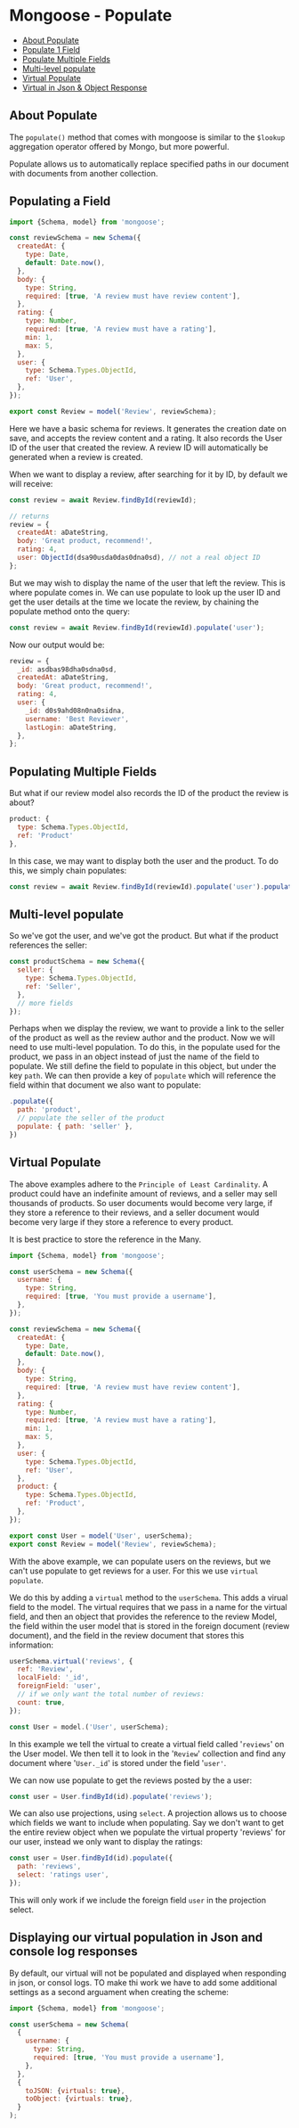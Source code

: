 # Mongoose - Populate

- [About Populate](#about-populate)
- [Populate 1 Field](#populating-a-field)
- [Populate Multiple Fields](#populating-multiple-fields)
- [Multi-level populate](#multi-level-populate)
- [Virtual Populate](#virtual-populate)
- [Virtual in Json & Object Response](#displaying-our-virtual-population-in-json-and-console-log-responses)

## About Populate

The `populate()` method that comes with mongoose is similar to the `$lookup` aggregation operator offered by Mongo, but more powerful.

Populate allows us to automatically replace specified paths in our document with documents from another collection.

## Populating a Field

```js
import {Schema, model} from 'mongoose';

const reviewSchema = new Schema({
  createdAt: {
    type: Date,
    default: Date.now(),
  },
  body: {
    type: String,
    required: [true, 'A review must have review content'],
  },
  rating: {
    type: Number,
    required: [true, 'A review must have a rating'],
    min: 1,
    max: 5,
  },
  user: {
    type: Schema.Types.ObjectId,
    ref: 'User',
  },
});

export const Review = model('Review', reviewSchema);
```

Here we have a basic schema for reviews. It generates the creation date on save, and accepts the review content and a rating. It also records the User ID of the user that created the review. A review ID will automatically be generated when a review is created.

When we want to display a review, after searching for it by ID, by default we will receive:

```js
const review = await Review.findById(reviewId);

// returns
review = {
  createdAt: aDateString,
  body: 'Great product, recommend!',
  rating: 4,
  user: ObjectId(dsa90usda0das0dna0sd), // not a real object ID
};
```

But we may wish to display the name of the user that left the review. This is where populate comes in. We can use populate to look up the user ID and get the user details at the time we locate the review, by chaining the populate method onto the query:

```js
const review = await Review.findById(reviewId).populate('user');
```

Now our output would be:

```js
review = {
  _id: asdbas98dha0sdna0sd,
  createdAt: aDateString,
  body: 'Great product, recommend!',
  rating: 4,
  user: {
    _id: d0s9ahd08n0na0sidna,
    username: 'Best Reviewer',
    lastLogin: aDateString,
  },
};
```

## Populating Multiple Fields

But what if our review model also records the ID of the product the review is about?

```js
product: {
  type: Schema.Types.ObjectId,
  ref: 'Product'
},
```

In this case, we may want to display both the user and the product. To do this, we simply chain populates:

```js
const review = await Review.findById(reviewId).populate('user').populate('product');
```

## Multi-level populate

So we've got the user, and we've got the product. But what if the product references the seller:

```js
const productSchema = new Schema({
  seller: {
    type: Schema.Types.ObjectId,
    ref: 'Seller',
  },
  // more fields
});
```

Perhaps when we display the review, we want to provide a link to the seller of the product as well as the review author and the product. Now we will need to use multi-level population. To do this, in the populate used for the product, we pass in an object instead of just the name of the field to populate. We still define the field to populate in this object, but under the key `path`. We can then provide a key of `populate` which will reference the field within that document we also want to populate:

```js
.populate({
  path: 'product',
  // populate the seller of the product
  populate: { path: 'seller' },
})
```

## Virtual Populate

The above examples adhere to the `Principle of Least Cardinality`. A product could have an indefinite amount of reviews, and a seller may sell thousands of products. So user documents would become very large, if they store a reference to their reviews, and a seller document would become very large if they store a reference to every product.

It is best practice to store the reference in the Many.

```js
import {Schema, model} from 'mongoose';

const userSchema = new Schema({
  username: {
    type: String,
    required: [true, 'You must provide a username'],
  },
});

const reviewSchema = new Schema({
  createdAt: {
    type: Date,
    default: Date.now(),
  },
  body: {
    type: String,
    required: [true, 'A review must have review content'],
  },
  rating: {
    type: Number,
    required: [true, 'A review must have a rating'],
    min: 1,
    max: 5,
  },
  user: {
    type: Schema.Types.ObjectId,
    ref: 'User',
  },
  product: {
    type: Schema.Types.ObjectId,
    ref: 'Product',
  },
});

export const User = model('User', userSchema);
export const Review = model('Review', reviewSchema);
```

With the above example, we can populate users on the reviews, but we can't use populate to get reviews for a user. For this we use `virtual populate`.

We do this by adding a `virtual` method to the `userSchema`. This adds a virual field to the model. The virtual requires that we pass in a name for the virtual field, and then an object that provides the reference to the review Model, the field within the user model that is stored in the foreign document (review document), and the field in the review document that stores this information:

```js
userSchema.virtual('reviews', {
  ref: 'Review',
  localField: '_id',
  foreignField: 'user',
  // if we only want the total number of reviews:
  count: true,
});

const User = model.('User', userSchema);
```

In this example we tell the virtual to create a virtual field called '`reviews`' on the User model. We then tell it to look in the '`Review`' collection and find any document where '`User._id`' is stored under the field '`user'`.

We can now use populate to get the reviews posted by the a user:

```js
const user = User.findById(id).populate('reviews');
```

We can also use projections, using `select`. A projection allows us to choose which fields we want to include when populating. Say we don't want to get the entire review object when we populate the virtual property 'reviews' for our user, instead we only want to display the ratings:

```js
const user = User.findById(id).populate({
  path: 'reviews',
  select: 'ratings user',
});
```

This will only work if we include the foreign field `user` in the projection select.

## Displaying our virtual population in Json and console log responses

By default, our virtual will not be populated and displayed when responding in json, or consol logs. TO make thi work we have to add some additional settings as a second arguament when creating the scheme:

```js
import {Schema, model} from 'mongoose';

const userSchema = new Schema(
  {
    username: {
      type: String,
      required: [true, 'You must provide a username'],
    },
  },
  {
    toJSON: {virtuals: true},
    toObject: {virtuals: true},
  }
);
```
